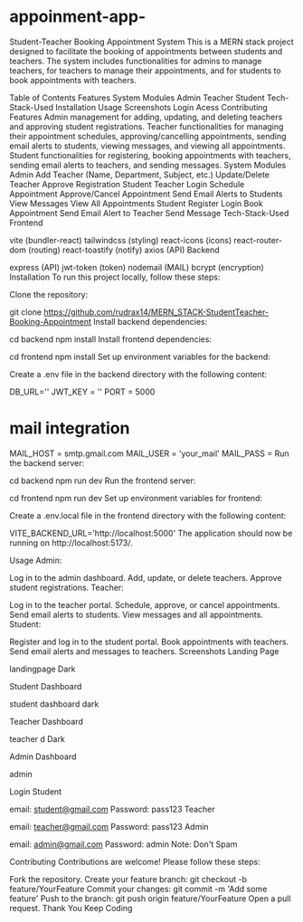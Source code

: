 # appoinment-app-
Student-Teacher Booking Appointment System
This is a MERN stack project designed to facilitate the booking of appointments between students and teachers. The system includes functionalities for admins to manage teachers, for teachers to manage their appointments, and for students to book appointments with teachers.

Table of Contents
Features
System Modules
Admin
Teacher
Student
Tech-Stack-Used
Installation
Usage
Screenshots
Login Acess
Contributing
Features
Admin management for adding, updating, and deleting teachers and approving student registrations.
Teacher functionalities for managing their appointment schedules, approving/cancelling appointments, sending email alerts to students, viewing messages, and viewing all appointments.
Student functionalities for registering, booking appointments with teachers, sending email alerts to teachers, and sending messages.
System Modules
Admin
Add Teacher (Name, Department, Subject, etc.)
Update/Delete Teacher
Approve Registration Student
Teacher
Login
Schedule Appointment
Approve/Cancel Appointment
Send Email Alerts to Students
View Messages
View All Appointments
Student
Register
Login
Book Appointment
Send Email Alert to Teacher
Send Message
Tech-Stack-Used
Frontend

vite (bundler-react)
tailwindcss (styling)
react-icons (icons)
react-router-dom (routing)
react-toastify (notify)
axios (API)
Backend

express (API)
jwt-token (token)
nodemail (MAIL)
bcrypt (encryption)
Installation
To run this project locally, follow these steps:

Clone the repository:

git clone https://github.com/rudrax14/MERN_STACK-StudentTeacher-Booking-Appointment
Install backend dependencies:

cd backend
npm install
Install frontend dependencies:

cd frontend
npm install
Set up environment variables for the backend:

Create a .env file in the backend directory with the following content:

DB_URL=''
JWT_KEY = ''
PORT = 5000

# mail integration 

MAIL_HOST = smtp.gmail.com
MAIL_USER = 'your_mail'
MAIL_PASS = 
Run the backend server:

cd backend
npm run dev
Run the frontend server:

cd frontend
npm run dev
Set up environment variables for frontend:

Create a .env.local file in the frontend directory with the following content:

VITE_BACKEND_URL='http://localhost:5000'
The application should now be running on http://localhost:5173/.

Usage
Admin:

Log in to the admin dashboard.
Add, update, or delete teachers.
Approve student registrations.
Teacher:

Log in to the teacher portal.
Schedule, approve, or cancel appointments.
Send email alerts to students.
View messages and all appointments.
Student:

Register and log in to the student portal.
Book appointments with teachers.
Send email alerts and messages to teachers.
Screenshots
Landing Page

landingpage Dark

Student Dashboard

student dashboard dark

Teacher Dashboard

teacher d Dark

Admin Dashboard

admin 

Login
Student

email: student@gmail.com
Password: pass123
Teacher

email: teacher@gmail.com
Password: pass123
Admin

email: admin@gmail.com
Password: admin
Note: Don't Spam

Contributing
Contributions are welcome! Please follow these steps:

Fork the repository.
Create your feature branch: git checkout -b feature/YourFeature
Commit your changes: git commit -m 'Add some feature'
Push to the branch: git push origin feature/YourFeature
Open a pull request.
Thank You
Keep Coding
